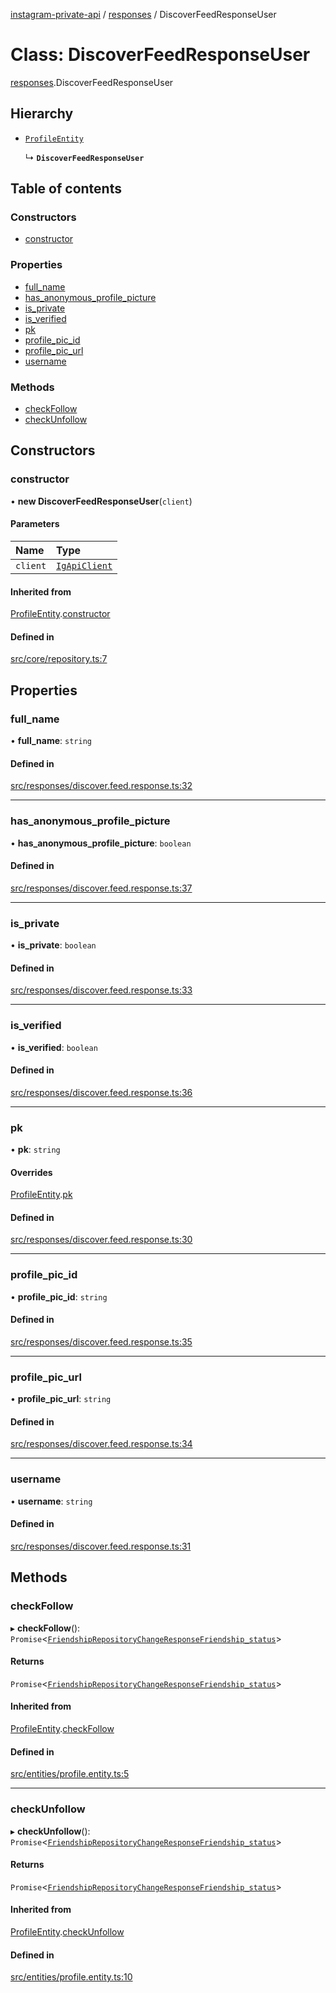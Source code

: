 [instagram-private-api](../../README.md) / [responses](../../modules/responses.md) / DiscoverFeedResponseUser

# Class: DiscoverFeedResponseUser

[responses](../../modules/responses.md).DiscoverFeedResponseUser

## Hierarchy

- [`ProfileEntity`](../entities/ProfileEntity.md)

  ↳ **`DiscoverFeedResponseUser`**

## Table of contents

### Constructors

- [constructor](DiscoverFeedResponseUser.md#constructor)

### Properties

- [full\_name](DiscoverFeedResponseUser.md#full_name)
- [has\_anonymous\_profile\_picture](DiscoverFeedResponseUser.md#has_anonymous_profile_picture)
- [is\_private](DiscoverFeedResponseUser.md#is_private)
- [is\_verified](DiscoverFeedResponseUser.md#is_verified)
- [pk](DiscoverFeedResponseUser.md#pk)
- [profile\_pic\_id](DiscoverFeedResponseUser.md#profile_pic_id)
- [profile\_pic\_url](DiscoverFeedResponseUser.md#profile_pic_url)
- [username](DiscoverFeedResponseUser.md#username)

### Methods

- [checkFollow](DiscoverFeedResponseUser.md#checkfollow)
- [checkUnfollow](DiscoverFeedResponseUser.md#checkunfollow)

## Constructors

### constructor

• **new DiscoverFeedResponseUser**(`client`)

#### Parameters

| Name | Type |
| :------ | :------ |
| `client` | [`IgApiClient`](../index/IgApiClient.md) |

#### Inherited from

[ProfileEntity](../entities/ProfileEntity.md).[constructor](../entities/ProfileEntity.md#constructor)

#### Defined in

[src/core/repository.ts:7](https://github.com/Nerixyz/instagram-private-api/blob/4971f34/src/core/repository.ts#L7)

## Properties

### full\_name

• **full\_name**: `string`

#### Defined in

[src/responses/discover.feed.response.ts:32](https://github.com/Nerixyz/instagram-private-api/blob/4971f34/src/responses/discover.feed.response.ts#L32)

___

### has\_anonymous\_profile\_picture

• **has\_anonymous\_profile\_picture**: `boolean`

#### Defined in

[src/responses/discover.feed.response.ts:37](https://github.com/Nerixyz/instagram-private-api/blob/4971f34/src/responses/discover.feed.response.ts#L37)

___

### is\_private

• **is\_private**: `boolean`

#### Defined in

[src/responses/discover.feed.response.ts:33](https://github.com/Nerixyz/instagram-private-api/blob/4971f34/src/responses/discover.feed.response.ts#L33)

___

### is\_verified

• **is\_verified**: `boolean`

#### Defined in

[src/responses/discover.feed.response.ts:36](https://github.com/Nerixyz/instagram-private-api/blob/4971f34/src/responses/discover.feed.response.ts#L36)

___

### pk

• **pk**: `string`

#### Overrides

[ProfileEntity](../entities/ProfileEntity.md).[pk](../entities/ProfileEntity.md#pk)

#### Defined in

[src/responses/discover.feed.response.ts:30](https://github.com/Nerixyz/instagram-private-api/blob/4971f34/src/responses/discover.feed.response.ts#L30)

___

### profile\_pic\_id

• **profile\_pic\_id**: `string`

#### Defined in

[src/responses/discover.feed.response.ts:35](https://github.com/Nerixyz/instagram-private-api/blob/4971f34/src/responses/discover.feed.response.ts#L35)

___

### profile\_pic\_url

• **profile\_pic\_url**: `string`

#### Defined in

[src/responses/discover.feed.response.ts:34](https://github.com/Nerixyz/instagram-private-api/blob/4971f34/src/responses/discover.feed.response.ts#L34)

___

### username

• **username**: `string`

#### Defined in

[src/responses/discover.feed.response.ts:31](https://github.com/Nerixyz/instagram-private-api/blob/4971f34/src/responses/discover.feed.response.ts#L31)

## Methods

### checkFollow

▸ **checkFollow**(): `Promise`<[`FriendshipRepositoryChangeResponseFriendship_status`](../../interfaces/responses/FriendshipRepositoryChangeResponseFriendship_status.md)\>

#### Returns

`Promise`<[`FriendshipRepositoryChangeResponseFriendship_status`](../../interfaces/responses/FriendshipRepositoryChangeResponseFriendship_status.md)\>

#### Inherited from

[ProfileEntity](../entities/ProfileEntity.md).[checkFollow](../entities/ProfileEntity.md#checkfollow)

#### Defined in

[src/entities/profile.entity.ts:5](https://github.com/Nerixyz/instagram-private-api/blob/4971f34/src/entities/profile.entity.ts#L5)

___

### checkUnfollow

▸ **checkUnfollow**(): `Promise`<[`FriendshipRepositoryChangeResponseFriendship_status`](../../interfaces/responses/FriendshipRepositoryChangeResponseFriendship_status.md)\>

#### Returns

`Promise`<[`FriendshipRepositoryChangeResponseFriendship_status`](../../interfaces/responses/FriendshipRepositoryChangeResponseFriendship_status.md)\>

#### Inherited from

[ProfileEntity](../entities/ProfileEntity.md).[checkUnfollow](../entities/ProfileEntity.md#checkunfollow)

#### Defined in

[src/entities/profile.entity.ts:10](https://github.com/Nerixyz/instagram-private-api/blob/4971f34/src/entities/profile.entity.ts#L10)
